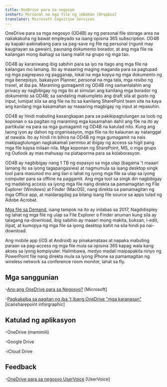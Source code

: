 ```yaml
---
title: OneDrive para sa negosyo
inshort: Personal na mga file ng imbakan [Dropbox]
translator: Microsoft Cognitive Services
---
```



OneDrive para sa mga negosyo (OD4B) ay ng personal file storage area na nakakakuha ng bawat empleyado sa isang opisina 365 subscription. OD4B ay kapaki-pakinabang para sa pag-save ng file ng personal (ngunit may kaugnayan sa gawain), paunang dokumento borador, at ang mga file na kailangan mong ibahagi sa isang maliit na grupo ng mga tao.

OD4B ay karaniwang ibig sabihin para sa iyo na itago ang mga file na kailangan mo lamang. Ito ay maaaring maging maganda para sa pagtupad ng mga pagrepaso ng pagganap, lokal na mga kopya ng mga dokumento ng mga benepisyo, bakasyon Planner, personal na mga tala, mga resibo ng travel, at iba pa. Maraming gumagamit ng OD4B ring samantalahin ang privacy ay nagbibigay ng mga ito at simulan ang kanilang mga borador ng dokumento sa OD4B; sa sandaling makumpleto ang draft sila at gusto ng input, lumipat sila sa ang file na ito sa kanilang SharePoint team site na kaya ang kanilang mga kasamahan ay maaaring magbigay ng input at repasuhin.

OD4B ay hindi mabuting kasangkapan para sa pakikipagtulungan sa loob ng koponan o sa pagitan ng maraming mga kasamahan dahil ang file na ito ay partikular na para sa mga gumagamit ng OD4B na katulad nito. Kung ang taong iyon ay dahon ng organisasyon, mga file na ito kalaunan ay natanggal at nawala. Ito ay hindi rin bihira na OD4B ng mga gumagamit na nais makipagtulungan nagkakamali permiso at ibigay ng access sa higit pang mga file kaysa inilaan nila. Mga koponan ng SharePoint, MS, o mga grupo ng Outlook ay mas mahusay na plataporma para sa kolaborasyon.

OD4B ay nagbibigay nang 1 TB ng espasyo sa mga ulap (bagama 't maaari lamang ito sa iyong tagapangasiwa) at nagmumula sa isang desktop singk tool para masunod mo ang ilan o lahat ng iyong mga file sa ulap sa iyong computer para sa offline na paggamit. Ang mga tool sa singk din nagbibigay ng madaling access sa iyong mga file nang direkta sa pamamagitan ng File Explorer (Windows) at Finder (MacOS), nang direkta sa pamamagitan ng mga Office app, at maidaragdag pa bilang isang file source sa apps tulad ng Adobe Acrobat. 

[Mga file sa Demand](https://blogs.office.com/en-us/2017/05/11/introducing-onedrive-files-on-demand-and-additional-features-making-it-easier-to-access-and-share-files/), isang tampok na ito ay inilabas sa 2017, Nagdidispley ng lahat ng mga file ng ulap sa File Explorer o Finder anuman kung sila ay talagang na-download, ibig sabihin ay maaari mong makita, buksan, i-edit, ilipat, at kumopya ng mga file sa iyong desktop kahit na sila hindi pa nai-download.

Ang mobile app (iOS at Android) ay pinakamataas at napaka mabuting paraan sa pag-access ng mga file mula sa opisina 365 kapag wala kang akses sa iyong kompiyuter. Halimbawa, medyo madali maipapakita ninyo ng PowerPoint file nang direkta mula sa iyong iPhone sa pamamagitan ng wireless network sa conference room monitor, lahat sa fly.

Mga sanggunian
---------

-[Ano ang OneDrive para sa
    Negosyo?](https://support.office.com/en-us/article/What-is-OneDrive-for-Business-187f90af-056f-47c0-9656-cc0ddca7fdc2)
    \[Microsoft\]

-[Pagkakaiba sa pagitan ng iba 't ibang OneDrive
    "mga karanasan"](http://icsh.pt/OneDriveTree) \[icansharepoint
    inforgraphic\]

Katulad ng aplikasyon
--------------------

-OneDrive (mamimili)

-Google Drive

-iCloud Drive

Feedback
---------

-[OneDrive para sa negosyo UserVoice](https://onedrive.uservoice.com/forums/262982-onedrive/category/86090-onedrive-for-business)
    \[UserVoice\]


